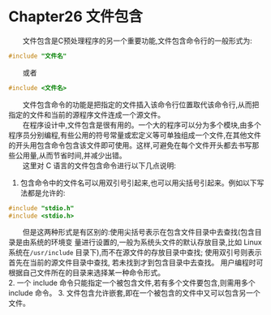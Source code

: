 # Chapter26 文件包含
 
&emsp;&emsp;文件包含是C预处理程序的另一个重要功能,文件包含命令行的一般形式为: 
```C
#include "文件名" 
```
&emsp;&emsp;或者
```C 
#include <文件名> 
```
&emsp;&emsp;文件包含命令的功能是把指定的文件插入该命令行位置取代该命令行,从而把指定的文件和当前的源程序文件连成一个源文件。<br> 
&emsp;&emsp;在程序设计中,文件包含是很有用的。一个大的程序可以分为多个模块,由多个程序员分别编程,有些公用的符号常量或宏定义等可单独组成一个文件,在其他文件的开头用包含命令包含该文件即可使用。这样,可避免在每个文件开头都去书写那些公用量,从而节省时间,并减少出错。 <br>
&emsp;&emsp;这里对 C 语言的文件包含命令进行以下几点说明: <br>
1. 包含命令中的文件名可以用双引号引起来,也可以用尖括号引起来。例如以下写法都是允许的: 
```C
#include "stdio.h"
#include <stdio.h>
```
&emsp;&emsp;但是这两种形式是有区别的:使用尖括号表示在包含文件目录中去查找(包含目录是由系统的环境变 量进行设置的,一般为系统头文件的默认存放目录,比如 Linux 系统在`/usr/include` 目录下),而不在源文件的存放目录中查找; 使用双引号则表示首先在当前的源文件目录中查找, 若未找到才到包含目录中去查找。 
用户编程时可根据自己文件所在的目录来选择某一种命令形式。 <br>
2. 一个 include 命令只能指定一个被包含文件,若有多个文件要包含,则需用多个 include 命令。 
3. 文件包含允许嵌套,即在一个被包含的文件中又可以包含另一个文件。 